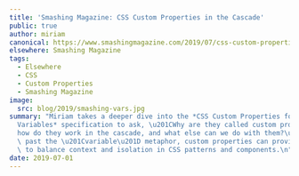 ```yaml
---
title: 'Smashing Magazine: CSS Custom Properties in the Cascade'
public: true
author: miriam
canonical: https://www.smashingmagazine.com/2019/07/css-custom-properties-cascade/
elsewhere: Smashing Magazine
tags:
  - Elsewhere
  - CSS
  - Custom Properties
  - Smashing Magazine
image:
  src: blog/2019/smashing-vars.jpg
summary: "Miriam takes a deeper dive into the *CSS Custom Properties for Cascading\n\
  Variables* specification to ask, \u201CWhy are they called custom properties,\n\
  how do they work in the cascade, and what else can we do with them?\u201D\nPushing\
  \ past the \u201Cvariable\u201D metaphor, custom properties can provide new\nways\
  \ to balance context and isolation in CSS patterns and components.\n"
date: 2019-07-01
---
```



